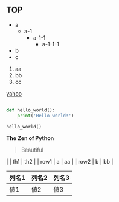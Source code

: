 ## TOP

- a
  - a-1
    - a-1-1
      - a-1-1-1
- b
- c

1. aa
1. bb
1. cc

[yahoo](https://yahoo.co.jp)

```python

def hello_world():
    print('Hello world!')

hello_world()
```

**The Zen of Python**

> Beautiful

|  | th1 | th2 | 
| row1 | a | aa | 
| row2 | b | bb |

| 列名1 | 列名2 | 列名3 |
| ----- | ----- | ----- |
| 値1   | 値2   | 値3   |
